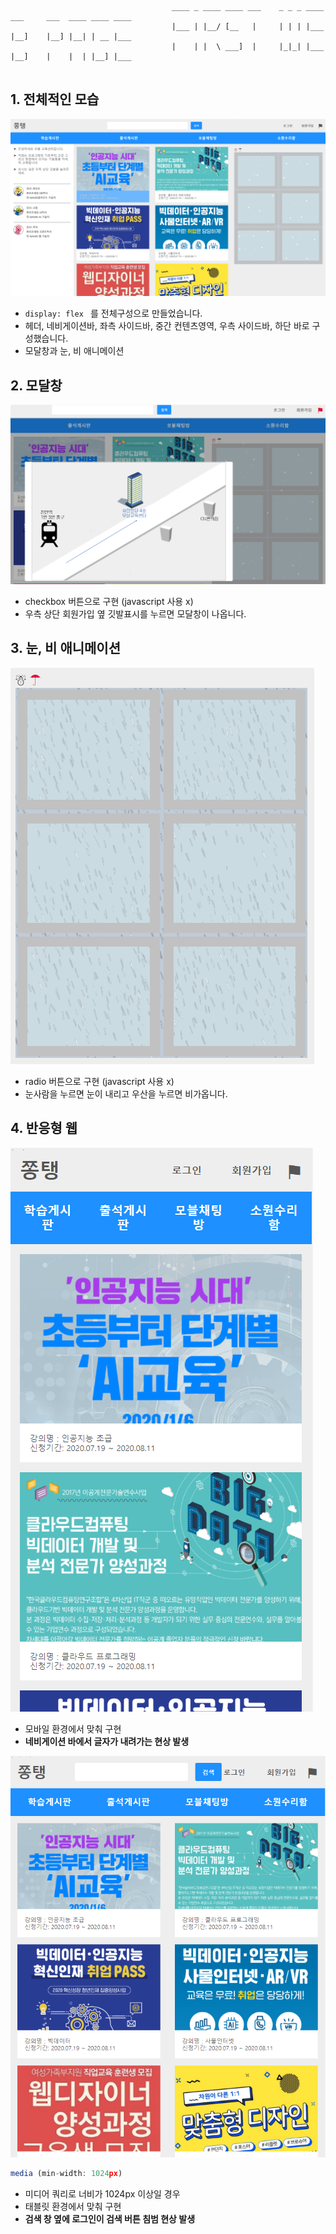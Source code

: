 ```
                                    ____ _ ____ ____ ___    _ _ _ ____ ___     ___  ____ ____ ____
                                    |___ | |__/ [__   |     | | | |___ |__]    |__] |__| | __ |___
                                    |    | |  \ ___]  |     |_|_| |___ |__]    |    |  | |__] |___
                                    
```

## 1. 전체적인 모습

![](./images/전체모습.PNG)

- `display: flex ` 를 전체구성으로 만들었습니다.
- 헤더, 네비게이션바, 좌측 사이드바, 중간 컨텐츠영역, 우측 사이드바, 하단 바로 구성했습니다.
- 모달창과 눈, 비 애니메이션

## 2. 모달창

![](./images/모달창.PNG)

- checkbox 버튼으로 구현 (javascript 사용 x)
- 우측 상단 회원가입 옆 깃발표시를 누르면 모달창이 나옵니다.

## 3. 눈, 비 애니메이션

![](./images/눈비애니메이션.PNG)

- radio 버튼으로 구현 (javascript 사용 x)
- 눈사람을 누르면 눈이 내리고 우산을 누르면 비가옵니다.


## 4. 반응형 웹

![](./images/반응형1.PNG)

- 모바일 환경에서 맞춰 구현
- <strong>네비게이션 바에서 글자가 내려가는 현상 발생</strong>

![](./images/반응형2.PNG)

```js
media (min-width: 1024px)
```
- 미디어 쿼리로 너비가 1024px 이상일 경우
- 태블릿 환경에서 맞춰 구현
- <strong>검색 창 옆에 로그인이 검색 버튼 침범 현상 발생</strong>